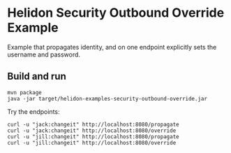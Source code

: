 
# Helidon Security Outbound Override Example

Example that propagates identity, and on one endpoint explicitly
sets the username and password.

## Build and run

```shell
mvn package
java -jar target/helidon-examples-security-outbound-override.jar
```

Try the endpoints:

```shell
curl -u "jack:changeit" http://localhost:8080/propagate
curl -u "jack:changeit" http://localhost:8080/override
curl -u "jill:changeit" http://localhost:8080/propagate
curl -u "jill:changeit" http://localhost:8080/override
```
